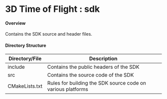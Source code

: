 # 3D Time of Flight : sdk 

#### Overview
Contains the SDK source and header files.

#### Directory Structure
| Directory/File | Description |
| --------- | ----------- |
| include | Contains the public headers of the SDK |
| src | Contains the source code of the SDK |
| CMakeLists.txt | Rules for building the SDK source code on various platforms |
